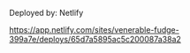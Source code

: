 Deployed by: Netlify

https://app.netlify.com/sites/venerable-fudge-399a7e/deploys/65d7a5895ac5c200087a38a2